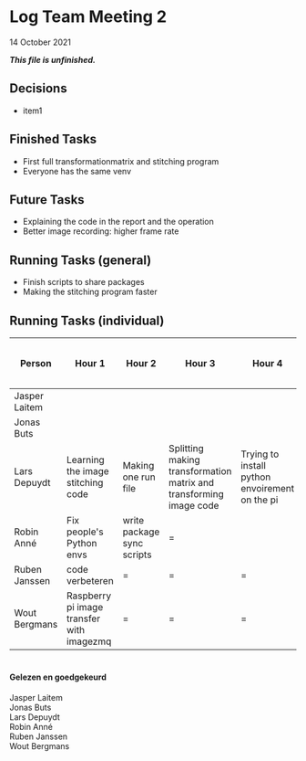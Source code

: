 # Log Team Meeting 2
14 October 2021

**_This file is unfinished._**
## Decisions
* item1

## Finished Tasks
* First full transformationmatrix and stitching program
* Everyone has the same venv

## Future Tasks
* Explaining the code in the report and the operation
* Better image recording: higher frame rate
  
## Running Tasks (general)
* Finish scripts to share packages
* Making the stitching program faster

## Running Tasks (individual)
Person | Hour 1 | Hour 2 | Hour 3 | Hour 4 | After hours (specify time)
------ | ------ | ------ | ------ | ------ | -------------
Jasper Laitem |  |  | | 
Jonas Buts    |    |     |      |
Lars Depuydt  | Learning the image stitching code | Making one run file | Splitting making transformation matrix and transforming image code | Trying to install python envoirement on the pi
Robin Anné    | Fix people's Python envs | write package sync scripts | = | 
Ruben Janssen | code verbeteren   |  =   |   =   | =
Wout Bergmans | Raspberry pi image transfer with imagezmq | = | = | =

#
#### Gelezen en goedgekeurd
Jasper Laitem <br/>
Jonas Buts <br/>
Lars Depuydt <br/>
Robin Anné <br/>
Ruben Janssen <br/>
Wout Bergmans
